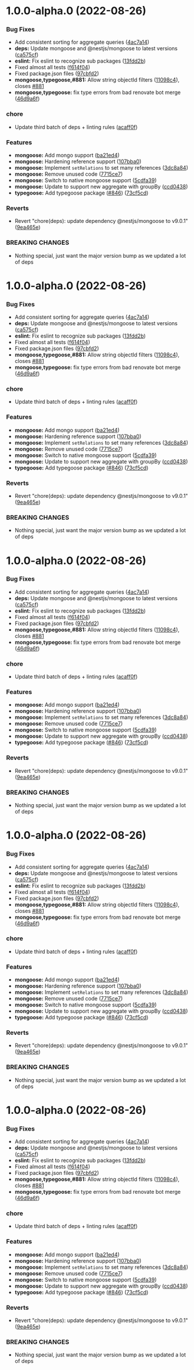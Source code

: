  
# 1.0.0-alpha.0 (2022-08-26)


### Bug Fixes

* Add consistent sorting for aggregate queries ([4ac7a14](https://github.com/TriPSs/nestjs-query/commit/4ac7a1485c7dcd83569951298606f487608806b1))
* **deps:** Update mongoose and @nestjs/mongoose to latest versions ([ca575cf](https://github.com/TriPSs/nestjs-query/commit/ca575cfce5634233dfefa93c6c9347db91086b39))
* **eslint:** Fix eslint to recognize sub packages ([13fdd2b](https://github.com/TriPSs/nestjs-query/commit/13fdd2b31289dbc80316cbdb5aa32edbe596bad4))
* Fixed almost all tests ([f614f04](https://github.com/TriPSs/nestjs-query/commit/f614f04e4e75c87c3e72b1c30eb7899d3770a7c1))
* Fixed package.json files ([97cbfd2](https://github.com/TriPSs/nestjs-query/commit/97cbfd26ba05afae345e4e21442744a872899b0b))
* **mongoose,typegoose,#881:** Allow string objectId filters ([11098c4](https://github.com/TriPSs/nestjs-query/commit/11098c441de41462fe6c45742bc317f52ea09711)), closes [#881](https://github.com/TriPSs/nestjs-query/issues/881)
* **mongoose,typegoose:** fix type errors from bad renovate bot merge ([46d9a6f](https://github.com/TriPSs/nestjs-query/commit/46d9a6f49c011c5bc40d00b92d2fa17059f2702c))


### chore

* Update third batch of deps + linting rules ([acaff0f](https://github.com/TriPSs/nestjs-query/commit/acaff0fd56918a26cc108d6d98ef71b275400da4))


### Features

* **mongoose:** Add mongo support ([ba21ed4](https://github.com/TriPSs/nestjs-query/commit/ba21ed4dee5202781a7a42ca0609b22a0c0afbdd))
* **mongoose:** Hardening reference support ([107bba0](https://github.com/TriPSs/nestjs-query/commit/107bba040a2b1d423deb4f1e428a43cecab48e79))
* **mongoose:** Implement `setRelations` to set many references ([3dc8a84](https://github.com/TriPSs/nestjs-query/commit/3dc8a84ffdaf0e092871c280ac5264c4ab38104a))
* **mongoose:** Remove unused code ([7715ce7](https://github.com/TriPSs/nestjs-query/commit/7715ce70982078db2bbc7fbfe0cdf89c4591d04a))
* **mongoose:** Switch to native mongoose support ([5cdfa39](https://github.com/TriPSs/nestjs-query/commit/5cdfa39b7d91cf0f8438ef3387a89aac850f4452))
* **mongoose:** Update to support new aggregate with groupBy ([ccd0438](https://github.com/TriPSs/nestjs-query/commit/ccd04382de6ece10dd03db76052741ea1d7083a4))
* **typegoose:** Add typegoose package ([#846](https://github.com/TriPSs/nestjs-query/issues/846)) ([73cf5cd](https://github.com/TriPSs/nestjs-query/commit/73cf5cdbf11496ad3a3ce3f6bb69975510de26e2))


### Reverts

* Revert "chore(deps): update dependency @nestjs/mongoose to v9.0.1" ([9ea465e](https://github.com/TriPSs/nestjs-query/commit/9ea465e23a387b0b608cf07affe93e41af69e72d))


### BREAKING CHANGES

* Nothing special, just want the major version bump as we updated a lot of deps



# 1.0.0-alpha.0 (2022-08-26)


### Bug Fixes

* Add consistent sorting for aggregate queries ([4ac7a14](https://github.com/TriPSs/nestjs-query/commit/4ac7a1485c7dcd83569951298606f487608806b1))
* **deps:** Update mongoose and @nestjs/mongoose to latest versions ([ca575cf](https://github.com/TriPSs/nestjs-query/commit/ca575cfce5634233dfefa93c6c9347db91086b39))
* **eslint:** Fix eslint to recognize sub packages ([13fdd2b](https://github.com/TriPSs/nestjs-query/commit/13fdd2b31289dbc80316cbdb5aa32edbe596bad4))
* Fixed almost all tests ([f614f04](https://github.com/TriPSs/nestjs-query/commit/f614f04e4e75c87c3e72b1c30eb7899d3770a7c1))
* Fixed package.json files ([97cbfd2](https://github.com/TriPSs/nestjs-query/commit/97cbfd26ba05afae345e4e21442744a872899b0b))
* **mongoose,typegoose,#881:** Allow string objectId filters ([11098c4](https://github.com/TriPSs/nestjs-query/commit/11098c441de41462fe6c45742bc317f52ea09711)), closes [#881](https://github.com/TriPSs/nestjs-query/issues/881)
* **mongoose,typegoose:** fix type errors from bad renovate bot merge ([46d9a6f](https://github.com/TriPSs/nestjs-query/commit/46d9a6f49c011c5bc40d00b92d2fa17059f2702c))


### chore

* Update third batch of deps + linting rules ([acaff0f](https://github.com/TriPSs/nestjs-query/commit/acaff0fd56918a26cc108d6d98ef71b275400da4))


### Features

* **mongoose:** Add mongo support ([ba21ed4](https://github.com/TriPSs/nestjs-query/commit/ba21ed4dee5202781a7a42ca0609b22a0c0afbdd))
* **mongoose:** Hardening reference support ([107bba0](https://github.com/TriPSs/nestjs-query/commit/107bba040a2b1d423deb4f1e428a43cecab48e79))
* **mongoose:** Implement `setRelations` to set many references ([3dc8a84](https://github.com/TriPSs/nestjs-query/commit/3dc8a84ffdaf0e092871c280ac5264c4ab38104a))
* **mongoose:** Remove unused code ([7715ce7](https://github.com/TriPSs/nestjs-query/commit/7715ce70982078db2bbc7fbfe0cdf89c4591d04a))
* **mongoose:** Switch to native mongoose support ([5cdfa39](https://github.com/TriPSs/nestjs-query/commit/5cdfa39b7d91cf0f8438ef3387a89aac850f4452))
* **mongoose:** Update to support new aggregate with groupBy ([ccd0438](https://github.com/TriPSs/nestjs-query/commit/ccd04382de6ece10dd03db76052741ea1d7083a4))
* **typegoose:** Add typegoose package ([#846](https://github.com/TriPSs/nestjs-query/issues/846)) ([73cf5cd](https://github.com/TriPSs/nestjs-query/commit/73cf5cdbf11496ad3a3ce3f6bb69975510de26e2))


### Reverts

* Revert "chore(deps): update dependency @nestjs/mongoose to v9.0.1" ([9ea465e](https://github.com/TriPSs/nestjs-query/commit/9ea465e23a387b0b608cf07affe93e41af69e72d))


### BREAKING CHANGES

* Nothing special, just want the major version bump as we updated a lot of deps



# 1.0.0-alpha.0 (2022-08-26)


### Bug Fixes

* Add consistent sorting for aggregate queries ([4ac7a14](https://github.com/TriPSs/nestjs-query/commit/4ac7a1485c7dcd83569951298606f487608806b1))
* **deps:** Update mongoose and @nestjs/mongoose to latest versions ([ca575cf](https://github.com/TriPSs/nestjs-query/commit/ca575cfce5634233dfefa93c6c9347db91086b39))
* **eslint:** Fix eslint to recognize sub packages ([13fdd2b](https://github.com/TriPSs/nestjs-query/commit/13fdd2b31289dbc80316cbdb5aa32edbe596bad4))
* Fixed almost all tests ([f614f04](https://github.com/TriPSs/nestjs-query/commit/f614f04e4e75c87c3e72b1c30eb7899d3770a7c1))
* Fixed package.json files ([97cbfd2](https://github.com/TriPSs/nestjs-query/commit/97cbfd26ba05afae345e4e21442744a872899b0b))
* **mongoose,typegoose,#881:** Allow string objectId filters ([11098c4](https://github.com/TriPSs/nestjs-query/commit/11098c441de41462fe6c45742bc317f52ea09711)), closes [#881](https://github.com/TriPSs/nestjs-query/issues/881)
* **mongoose,typegoose:** fix type errors from bad renovate bot merge ([46d9a6f](https://github.com/TriPSs/nestjs-query/commit/46d9a6f49c011c5bc40d00b92d2fa17059f2702c))


### chore

* Update third batch of deps + linting rules ([acaff0f](https://github.com/TriPSs/nestjs-query/commit/acaff0fd56918a26cc108d6d98ef71b275400da4))


### Features

* **mongoose:** Add mongo support ([ba21ed4](https://github.com/TriPSs/nestjs-query/commit/ba21ed4dee5202781a7a42ca0609b22a0c0afbdd))
* **mongoose:** Hardening reference support ([107bba0](https://github.com/TriPSs/nestjs-query/commit/107bba040a2b1d423deb4f1e428a43cecab48e79))
* **mongoose:** Implement `setRelations` to set many references ([3dc8a84](https://github.com/TriPSs/nestjs-query/commit/3dc8a84ffdaf0e092871c280ac5264c4ab38104a))
* **mongoose:** Remove unused code ([7715ce7](https://github.com/TriPSs/nestjs-query/commit/7715ce70982078db2bbc7fbfe0cdf89c4591d04a))
* **mongoose:** Switch to native mongoose support ([5cdfa39](https://github.com/TriPSs/nestjs-query/commit/5cdfa39b7d91cf0f8438ef3387a89aac850f4452))
* **mongoose:** Update to support new aggregate with groupBy ([ccd0438](https://github.com/TriPSs/nestjs-query/commit/ccd04382de6ece10dd03db76052741ea1d7083a4))
* **typegoose:** Add typegoose package ([#846](https://github.com/TriPSs/nestjs-query/issues/846)) ([73cf5cd](https://github.com/TriPSs/nestjs-query/commit/73cf5cdbf11496ad3a3ce3f6bb69975510de26e2))


### Reverts

* Revert "chore(deps): update dependency @nestjs/mongoose to v9.0.1" ([9ea465e](https://github.com/TriPSs/nestjs-query/commit/9ea465e23a387b0b608cf07affe93e41af69e72d))


### BREAKING CHANGES

* Nothing special, just want the major version bump as we updated a lot of deps



# 1.0.0-alpha.0 (2022-08-26)


### Bug Fixes

* Add consistent sorting for aggregate queries ([4ac7a14](https://github.com/TriPSs/nestjs-query/commit/4ac7a1485c7dcd83569951298606f487608806b1))
* **deps:** Update mongoose and @nestjs/mongoose to latest versions ([ca575cf](https://github.com/TriPSs/nestjs-query/commit/ca575cfce5634233dfefa93c6c9347db91086b39))
* **eslint:** Fix eslint to recognize sub packages ([13fdd2b](https://github.com/TriPSs/nestjs-query/commit/13fdd2b31289dbc80316cbdb5aa32edbe596bad4))
* Fixed almost all tests ([f614f04](https://github.com/TriPSs/nestjs-query/commit/f614f04e4e75c87c3e72b1c30eb7899d3770a7c1))
* Fixed package.json files ([97cbfd2](https://github.com/TriPSs/nestjs-query/commit/97cbfd26ba05afae345e4e21442744a872899b0b))
* **mongoose,typegoose,#881:** Allow string objectId filters ([11098c4](https://github.com/TriPSs/nestjs-query/commit/11098c441de41462fe6c45742bc317f52ea09711)), closes [#881](https://github.com/TriPSs/nestjs-query/issues/881)
* **mongoose,typegoose:** fix type errors from bad renovate bot merge ([46d9a6f](https://github.com/TriPSs/nestjs-query/commit/46d9a6f49c011c5bc40d00b92d2fa17059f2702c))


### chore

* Update third batch of deps + linting rules ([acaff0f](https://github.com/TriPSs/nestjs-query/commit/acaff0fd56918a26cc108d6d98ef71b275400da4))


### Features

* **mongoose:** Add mongo support ([ba21ed4](https://github.com/TriPSs/nestjs-query/commit/ba21ed4dee5202781a7a42ca0609b22a0c0afbdd))
* **mongoose:** Hardening reference support ([107bba0](https://github.com/TriPSs/nestjs-query/commit/107bba040a2b1d423deb4f1e428a43cecab48e79))
* **mongoose:** Implement `setRelations` to set many references ([3dc8a84](https://github.com/TriPSs/nestjs-query/commit/3dc8a84ffdaf0e092871c280ac5264c4ab38104a))
* **mongoose:** Remove unused code ([7715ce7](https://github.com/TriPSs/nestjs-query/commit/7715ce70982078db2bbc7fbfe0cdf89c4591d04a))
* **mongoose:** Switch to native mongoose support ([5cdfa39](https://github.com/TriPSs/nestjs-query/commit/5cdfa39b7d91cf0f8438ef3387a89aac850f4452))
* **mongoose:** Update to support new aggregate with groupBy ([ccd0438](https://github.com/TriPSs/nestjs-query/commit/ccd04382de6ece10dd03db76052741ea1d7083a4))
* **typegoose:** Add typegoose package ([#846](https://github.com/TriPSs/nestjs-query/issues/846)) ([73cf5cd](https://github.com/TriPSs/nestjs-query/commit/73cf5cdbf11496ad3a3ce3f6bb69975510de26e2))


### Reverts

* Revert "chore(deps): update dependency @nestjs/mongoose to v9.0.1" ([9ea465e](https://github.com/TriPSs/nestjs-query/commit/9ea465e23a387b0b608cf07affe93e41af69e72d))


### BREAKING CHANGES

* Nothing special, just want the major version bump as we updated a lot of deps



# 1.0.0-alpha.0 (2022-08-26)


### Bug Fixes

* Add consistent sorting for aggregate queries ([4ac7a14](https://github.com/TriPSs/nestjs-query/commit/4ac7a1485c7dcd83569951298606f487608806b1))
* **deps:** Update mongoose and @nestjs/mongoose to latest versions ([ca575cf](https://github.com/TriPSs/nestjs-query/commit/ca575cfce5634233dfefa93c6c9347db91086b39))
* **eslint:** Fix eslint to recognize sub packages ([13fdd2b](https://github.com/TriPSs/nestjs-query/commit/13fdd2b31289dbc80316cbdb5aa32edbe596bad4))
* Fixed almost all tests ([f614f04](https://github.com/TriPSs/nestjs-query/commit/f614f04e4e75c87c3e72b1c30eb7899d3770a7c1))
* Fixed package.json files ([97cbfd2](https://github.com/TriPSs/nestjs-query/commit/97cbfd26ba05afae345e4e21442744a872899b0b))
* **mongoose,typegoose,#881:** Allow string objectId filters ([11098c4](https://github.com/TriPSs/nestjs-query/commit/11098c441de41462fe6c45742bc317f52ea09711)), closes [#881](https://github.com/TriPSs/nestjs-query/issues/881)
* **mongoose,typegoose:** fix type errors from bad renovate bot merge ([46d9a6f](https://github.com/TriPSs/nestjs-query/commit/46d9a6f49c011c5bc40d00b92d2fa17059f2702c))


### chore

* Update third batch of deps + linting rules ([acaff0f](https://github.com/TriPSs/nestjs-query/commit/acaff0fd56918a26cc108d6d98ef71b275400da4))


### Features

* **mongoose:** Add mongo support ([ba21ed4](https://github.com/TriPSs/nestjs-query/commit/ba21ed4dee5202781a7a42ca0609b22a0c0afbdd))
* **mongoose:** Hardening reference support ([107bba0](https://github.com/TriPSs/nestjs-query/commit/107bba040a2b1d423deb4f1e428a43cecab48e79))
* **mongoose:** Implement `setRelations` to set many references ([3dc8a84](https://github.com/TriPSs/nestjs-query/commit/3dc8a84ffdaf0e092871c280ac5264c4ab38104a))
* **mongoose:** Remove unused code ([7715ce7](https://github.com/TriPSs/nestjs-query/commit/7715ce70982078db2bbc7fbfe0cdf89c4591d04a))
* **mongoose:** Switch to native mongoose support ([5cdfa39](https://github.com/TriPSs/nestjs-query/commit/5cdfa39b7d91cf0f8438ef3387a89aac850f4452))
* **mongoose:** Update to support new aggregate with groupBy ([ccd0438](https://github.com/TriPSs/nestjs-query/commit/ccd04382de6ece10dd03db76052741ea1d7083a4))
* **typegoose:** Add typegoose package ([#846](https://github.com/TriPSs/nestjs-query/issues/846)) ([73cf5cd](https://github.com/TriPSs/nestjs-query/commit/73cf5cdbf11496ad3a3ce3f6bb69975510de26e2))


### Reverts

* Revert "chore(deps): update dependency @nestjs/mongoose to v9.0.1" ([9ea465e](https://github.com/TriPSs/nestjs-query/commit/9ea465e23a387b0b608cf07affe93e41af69e72d))


### BREAKING CHANGES

* Nothing special, just want the major version bump as we updated a lot of deps
